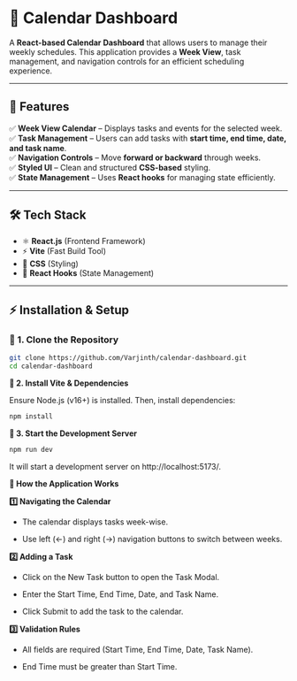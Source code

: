 # 📅 Calendar Dashboard

A **React-based Calendar Dashboard** that allows users to manage their weekly schedules. This application provides a **Week View**, task management, and navigation controls for an efficient scheduling experience.

---

## 🚀 Features  
✅ **Week View Calendar** – Displays tasks and events for the selected week.  
✅ **Task Management** – Users can add tasks with **start time, end time, date, and task name**.  
✅ **Navigation Controls** – Move **forward or backward** through weeks.  
✅ **Styled UI** – Clean and structured **CSS-based** styling.  
✅ **State Management** – Uses **React hooks** for managing state efficiently.  

---

## 🛠 Tech Stack  
- ⚛ **React.js** (Frontend Framework)  
- ⚡ **Vite** (Fast Build Tool)  
- 🎨 **CSS** (Styling)  
- 🔄 **React Hooks** (State Management)  

---

## ⚡ Installation & Setup  

### 🔹 1. Clone the Repository  

```bash
git clone https://github.com/Varjinth/calendar-dashboard.git
cd calendar-dashboard
```

**🔹 2. Install Vite & Dependencies**

Ensure Node.js (v16+) is installed. Then, install dependencies:

```bash
npm install
```

**🔹 3. Start the Development Server**
```bash
npm run dev
```

It will start a development server on http://localhost:5173/.

**🎯 How the Application Works**

**1️⃣ Navigating the Calendar**

- The calendar displays tasks week-wise.

- Use left (←) and right (→) navigation buttons to switch between weeks.

**2️⃣ Adding a Task**

- Click on the New Task button to open the Task Modal.

- Enter the Start Time, End Time, Date, and Task Name.

- Click Submit to add the task to the calendar.

**3️⃣ Validation Rules**

- All fields are required (Start Time, End Time, Date, Task Name).

- End Time must be greater than Start Time.

